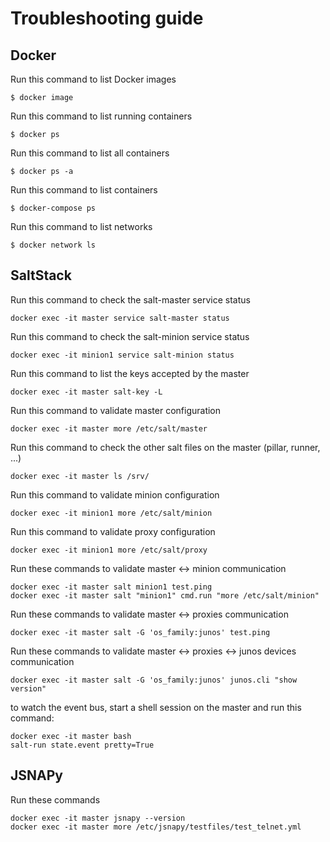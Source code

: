 # Troubleshooting guide

## Docker

Run this command to list Docker images 
```
$ docker image
```
Run this command to list running containers
```
$ docker ps
```
Run this command to list all containers
```
$ docker ps -a
```
Run this command to list containers
```
$ docker-compose ps
```
Run this command to list networks
```
$ docker network ls
```

## SaltStack

Run this command to check the salt-master service status
``` 
docker exec -it master service salt-master status
```
Run this command to check the salt-minion service status
```
docker exec -it minion1 service salt-minion status
```
Run this command to list the keys accepted by the master
```
docker exec -it master salt-key -L
```
Run this command to validate master configuration
```
docker exec -it master more /etc/salt/master
```
Run this command to check the other salt files on the master (pillar, runner, ...)
```
docker exec -it master ls /srv/
```
Run this command to validate minion configuration 
```
docker exec -it minion1 more /etc/salt/minion
```
Run this command to validate proxy configuration 
```
docker exec -it minion1 more /etc/salt/proxy
```
Run these commands to validate master <-> minion communication
```
docker exec -it master salt minion1 test.ping
docker exec -it master salt "minion1" cmd.run "more /etc/salt/minion"
```
Run these commands to validate master <-> proxies communication
```
docker exec -it master salt -G 'os_family:junos' test.ping
```
Run these commands to validate master <-> proxies <-> junos devices communication
```
docker exec -it master salt -G 'os_family:junos' junos.cli "show version"
```
to watch the event bus, start a shell session on the master and run this command:
```
docker exec -it master bash
salt-run state.event pretty=True
```
## JSNAPy

Run these commands 
``` 
docker exec -it master jsnapy --version
docker exec -it master more /etc/jsnapy/testfiles/test_telnet.yml
```

